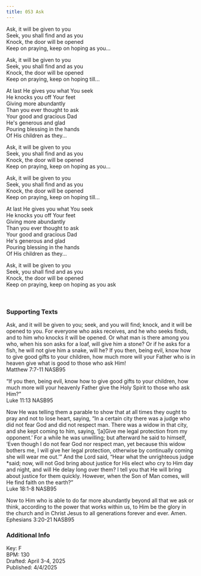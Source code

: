 ```yaml
---
title: 053 Ask
---
```


Ask, it will be given to you \
Seek, you shall find and as you \
Knock, the door will be opened \
Keep on praying, keep on hoping as you... 

Ask, it will be given to you \
Seek, you shall find and as you \
Knock, the door will be opened \
Keep on praying, keep on hoping till... 

At last He gives you what You seek \
He knocks you off Your feet \
Giving more abundantly \
Than you ever thought to ask \
Your good and gracious Dad \
He's generous and glad \
Pouring blessing in the hands \
Of His children as they... 

Ask, it will be given to you \
Seek, you shall find and as you \
Knock, the door will be opened \
Keep on praying, keep on hoping as you... 

Ask, it will be given to you \
Seek, you shall find and as you \
Knock, the door will be opened \
Keep on praying, keep on hoping till... 

At last He gives you what You seek \
He knocks you off Your feet \
Giving more abundantly \
Than you ever thought to ask \
Your good and gracious Dad \
He's generous and glad \
Pouring blessing in the hands \
Of His children as they... 

Ask, it will be given to you \
Seek, you shall find and as you \
Knock, the door will be opened \
Keep on praying, keep on hoping as you ask


<br /> 

### Supporting Texts ###

Ask, and it will be given to you; seek, and you will find; knock, and it will be opened to you. 
For everyone who asks receives, and he who seeks finds, and to him who knocks it will be opened. 
Or what man is there among you who, when his son asks for a loaf, will give him a stone? 
Or if he asks for a fish, he will not give him a snake, will he? 
If you then, being evil, know how to give good gifts to your children, how much more will your Father who is in heaven give what is good to those who ask Him! \
Matthew 7:7-11 NASB95 

“If you then, being evil, know how to give good gifts to your children, how much more will your heavenly Father give the Holy Spirit to those who ask Him?” \
Luke 11:13 NASB95

Now He was telling them a parable to show that at all times they ought to pray and not to lose heart, 
saying, “In a certain city there was a judge who did not fear God and did not respect man. 
There was a widow in that city, and she kept coming to him, saying, ‘[a]Give me legal protection from my opponent.’
For a while he was unwilling; but afterward he said to himself, ‘Even though I do not fear God nor respect man, 
yet because this widow bothers me, I will give her legal protection, otherwise by continually coming she will wear me out.’” 
And the Lord said, “Hear what the unrighteous judge *said; 
now, will not God bring about justice for His elect who cry to Him day and night, and will He delay long over them?
I tell you that He will bring about justice for them quickly. However, when the Son of Man comes, will He find faith on the earth?” \
Luke 18:1-8 NASB95

Now to Him who is able to do far more abundantly beyond all that we ask or think, according to the power that works within us, 
to Him be the glory in the church and in Christ Jesus to all generations forever and ever. Amen. \
Ephesians 3:20-21 NASB95


### Additional Info

Key: F \
BPM: 130 \
Drafted: April 3-4, 2025 \
Published: 4/4/2025
